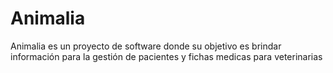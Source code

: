 # Animalia
Animalia es un proyecto de software donde su objetivo es brindar información para la gestión de pacientes y fichas medicas para veterinarias
